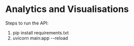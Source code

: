 # Analytics and Visualisations

Steps to run the API:
1. pip install requirements.txt
2. uvicorn main:app --reload